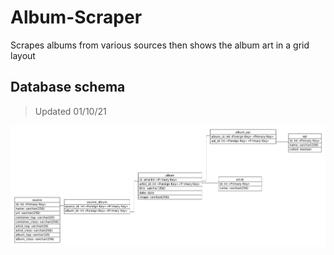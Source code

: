 # Album-Scraper
Scrapes albums from various sources then shows the album art in a grid layout

## Database schema
> Updated 01/10/21

![Database schema](schema.jpg)
